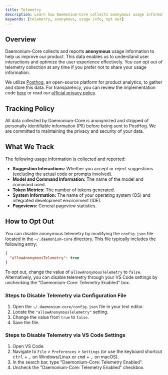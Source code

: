 ```yaml
---
title: Telemetry
description: Learn how Daemonium-Core collects anonymous usage information and how you can opt out.
keywords: [telemetry, anonymous, usage info, opt out]
---
```


## Overview

Daemonium-Core collects and reports **anonymous** usage information to help us improve our product. This data enables us to understand user interactions and optimize the user experience effectively. You can opt out of telemetry collection at any time if you prefer not to share your usage information.

We utilize [Posthog](https://posthog.com/), an open-source platform for product analytics, to gather and store this data. For transparency, you can review the implementation code [here](https://github.com/unitylabai/daemonium-core/blob/main/gui/src/hooks/CustomPostHogProvider.tsx) or read our [official privacy policy](https://unitylabai.com/privacy).

## Tracking Policy

All data collected by Daemonium-Core is anonymized and stripped of personally identifiable information (PII) before being sent to PostHog. We are committed to maintaining the privacy and security of your data.

## What We Track

The following usage information is collected and reported:

- **Suggestion Interactions:** Whether you accept or reject suggestions (excluding the actual code or prompts involved).
- **Model and Command Information:** The name of the model and command used.
- **Token Metrics:** The number of tokens generated.
- **System Information:** The name of your operating system (OS) and integrated development environment (IDE).
- **Pageviews:** General pageview statistics.

## How to Opt Out

You can disable anonymous telemetry by modifying the `config.json` file located in the `~/.daemonium-core` directory. This file typically includes the following entry:

```json title="config.json"
{
  "allowAnonymousTelemetry": true
}
```

To opt out, change the value of `allowAnonymousTelemetry` to `false`. Alternatively, you can disable telemetry through your VS Code settings by unchecking the "Daemonium-Core: Telemetry Enabled" box.

### Steps to Disable Telemetry via Configuration File

1. Open the `~/.daemonium-core/config.json` file in your text editor.
2. Locate the `"allowAnonymousTelemetry"` setting.
3. Change the value from `true` to `false`.
4. Save the file.

### Steps to Disable Telemetry via VS Code Settings

1. Open VS Code.
2. Navigate to `File` > `Preferences` > `Settings` (or use the keyboard shortcut <kbd>ctrl</kbd> + <kbd>,</kbd> on Windows/Linux or <kbd>cmd</kbd> + <kbd>,</kbd> on macOS).
3. In the search bar, type "Daemonium-Core: Telemetry Enabled".
4. Uncheck the "Daemonium-Core: Telemetry Enabled" checkbox.
